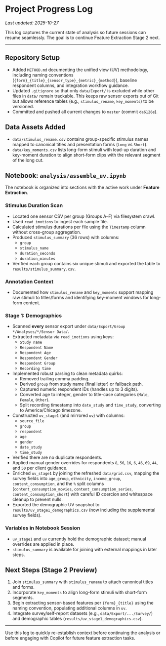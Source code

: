 # Project Progress Log

_Last updated: 2025-10-27_

This log captures the current state of analysis so future sessions can resume seamlessly. The goal is to continue Feature Extraction Stage 2 next.

---

## Repository Setup
- Added `METHOD.md` documenting the unified view (UV) methodology, including naming conventions (`{form}_{title}_{sensor_type}_{metric}_{method}`), baseline respondent columns, and integration workflow guidance.
- Updated `.gitignore` so that only `data/Export/` is excluded while other files in `data/` remain trackable. This keeps raw sensor exports out of Git but allows reference tables (e.g., `stimulus_rename`, `key_moments`) to be versioned.
- Committed and pushed all current changes to `master` (commit `da6126e`).

## Data Assets Added
- `data/stimulus_rename.csv` contains group-specific stimulus names mapped to canonical titles and presentation forms (`Long` vs `Short`).
- `data/key_moments.csv` lists long-form stimuli with lead-up duration and key-moment duration to align short-form clips with the relevant segment of the long cut.

## Notebook: `analysis/assemble_uv.ipynb`
The notebook is organized into sections with the active work under **Feature Extraction**.

### Stimulus Duration Scan
- Located one sensor CSV per group (Groups A–F) via filesystem crawl.
- Used `read_imotions` to ingest each sample file.
- Calculated stimulus durations per file using the `Timestamp` column without cross-group aggregation.
- Produced `stimulus_summary` (36 rows) with columns:
  - `group`
  - `stimulus_name`
  - `duration_seconds`
  - `duration_minutes`
- Verified each group contains six unique stimuli and exported the table to `results/stimulus_summary.csv`.

### Annotation Context
- Documented how `stimulus_rename` and `key_moments` support mapping raw stimuli to titles/forms and identifying key-moment windows for long-form content.

### Stage 1: Demographics
- Scanned **every** sensor export under `data/Export/Group */Analyses/*/Sensor Data/`.
- Extracted metadata via `read_imotions` using keys:
  - `Study name`
  - `Respondent Name`
  - `Respondent Age`
  - `Respondent Gender`
  - `Respondent Group`
  - `Recording time`
- Implemented robust parsing to clean metadata quirks:
  - Removed trailing comma padding.
  - Derived `group` from study name (final letter) or fallback path.
  - Captured numeric respondent IDs (handles up to 3 digits).
  - Converted age to integer, gender to title-case categories (`Male`, `Female`, `Other`).
  - Split recording timestamp into `date_study` and `time_study`, converting to America/Chicago timezone.
- Constructed `uv_stage1` (and mirrored `uv`) with columns:
  - `source_file`
  - `group`
  - `respondent`
  - `age`
  - `gender`
  - `date_study`
  - `time_study`
- Verified there are no duplicate respondents.
- Applied manual gender overrides for respondents `8`, `56`, `16`, `6`, `46`, `69`, `44`, and `50` per client guidance.
- Enriched `uv_stage1` by joining the refreshed `data/grid.csv`, mapping the survey fields into `age_group`, `ethnicity`, `income_group`, `content_consumption`, and the `%` split columns (`content_consumption_movies`, `content_consumption_series`, `content_consumption_short`) with careful ID coercion and whitespace cleanup to prevent nulls.
- Exported the demographic UV snapshot to `results/uv_stage1_demographics.csv` (now including the supplemental survey fields).

### Variables in Notebook Session
- `uv_stage1` and `uv` currently hold the demographic dataset; manual overrides are applied in place.
- `stimulus_summary` is available for joining with external mappings in later steps.

## Next Steps (Stage 2 Preview)
1. Join `stimulus_summary` with `stimulus_rename` to attach canonical titles and forms.
2. Incorporate `key_moments` to align long-form stimuli with short-form segments.
3. Begin extracting sensor-based features per `{form}_{title}` using the naming convention, populating additional columns in `uv`.
4. Integrate survey/self-report datasets (e.g., `data/Export/.../Survey/`) and demographic tables (`results/uv_stage1_demographics.csv`).

---
Use this log to quickly re-establish context before continuing the analysis or before engaging with Copilot for future feature extraction tasks.
